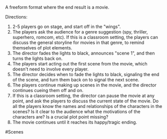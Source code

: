 A freeform format where the end result is a movie.

Directions:
1. 2-5 players go on stage, and start off in the "wings".
2. The players ask the audience for a genre suggestion (spy, thriller, superhero, romcom, etc). If this is a classroom setting, the players can discuss the general storyline for movies in that genre, to remind themselves of plot elements.
3. The director fades the lights to black, announces "scene 1", and then turns the lights back on.
4. The players start acting out the first scene from the movie, which doesn't need to involve every player.
5. The director decides when to fade the lights to black, signaling the end of the scene, and turn them back on to signal the next scene.
6. The players continue making up scenes in the movie, and the director continues cueing them off and on.
7. If this is a classroom setting, the director can pause the movie at any point, and ask the players to discuss the current state of the movie. Do all the players know the names and relationships of the characters in the scenes? Is it clear to the audience what the motivations of the characters are? Is a crucial plot point missing?
8. The movie continues until it reaches its happy/tragic ending.

#Scenes